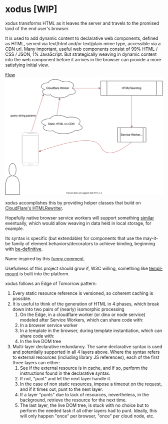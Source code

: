 # xodus [WIP]

xodus transforms HTML as it leaves the server and travels to the promised land of the end user's browser.

It is used to add dynamic content to declarative web components, defined as HTML, served via text/html and/or text/plain mime type, accessible via a CDN url.  Many important, useful web components consist of 99% HTML / CSS / JSON, 1% JavaScript.  But strategically weaving in dynamic content into the web component before it arrives in the browser can provide a more satisfying initial view. 

[Flow](./xodus.svg)
<img src="./xodus.svg">

xodus accomplishes this by providing helper classes that build on [CloudFlare's HTMLRewriter](https://developers.cloudflare.com/workers/runtime-apis/html-rewriter).

Hopefully native browser service workers will support something [similar](https://discourse.wicg.io/t/proposal-support-cloudflares-htmlrewriter-api-in-workers/5721)  eventually, which would allow weaving in data held in local storage, for example.

Its syntax is specific (but extendable) for components that use the may-it-be family of element behaviors/decorators to achieve binding, beginning with [be-definitive](https://github.com/bahrus/be-definitive).

Name inspired by this [funny comment](https://twitter.com/davatron5000/status/1312955820137754624).

Usefulness of this project should grow if, W3C willing, something like [templ-mount](https://github.com/bahrus/templ-mount) is built into the platform.

xodus follows an Edge of Tomorrow pattern:

1.  Every static resource reference is versioned, so coherent caching is possible.
2.  It is useful to think of the generation of HTML in 4 phases, which break down into two pairs of (nearly) isomorphic processing
    1.  On the Edge, in a cloudflare worker (or dino or node service) modeled after Service Workers, which can share code with:
    2.  In a browser service worker
    3.  In a template in the browser, during template instantiation, which can share code with:
    4.  In the live DOM tree
3.  Multi-layer declarative redundancy.  The same declarative syntax is used and potentially supported in all 4 layers above.  Where the syntax refers to external resources (including library JS references), each of the first three layers can either:
    1.  See if the external resource is in cache, and if so, perform the instructions found in the declarative syntax.
    2.  If not, "punt" and let the next layer handle it.
    3.  In the case of non static resources, impose a timeout on the request, and if it times out, punt to the next layer.
    4.  If a layer "punts" due to lack of resources, nevertheless, in the background, retrieve the resource for the next time.
    5.  The last layer, the live DOM tree, is stuck with no choice but to perform the needed task if all other layers had to punt.  Ideally, this will only happen "once" per browser, "once" per cloud node, etc.


